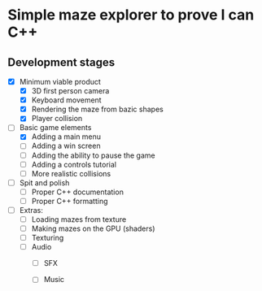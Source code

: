 # Simple maze explorer to prove I can C++

## Development stages

- [x] Minimum viable product
	- [x] 3D first person camera
	- [x] Keyboard movement
	- [x] Rendering the maze from bazic shapes
	- [x] Player collision

- [ ] Basic game elements
	- [x] Adding a main menu
	- [ ] Adding a win screen
	- [ ] Adding the ability to pause the game
	- [ ] Adding a controls tutorial
	- [ ] More realistic collisions

- [ ] Spit and polish
	- [ ] Proper C++ documentation
	- [ ] Proper C++ formatting

- [ ] Extras:
	- [ ] Loading mazes from texture
	- [ ] Making mazes on the GPU (shaders)
	- [ ] Texturing
	- [ ] Audio
		- [ ] SFX
		- [ ] Music
	